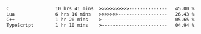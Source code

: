 <!--START_SECTION:waka-->

```txt
C                 10 hrs 41 mins  >>>>>>>>>>>--------------   45.00 %
Lua               6 hrs 16 mins   >>>>>>>------------------   26.43 %
C++               1 hr 20 mins    >------------------------   05.65 %
TypeScript        1 hr 10 mins    >------------------------   04.94 %
```

<!--END_SECTION:waka-->
